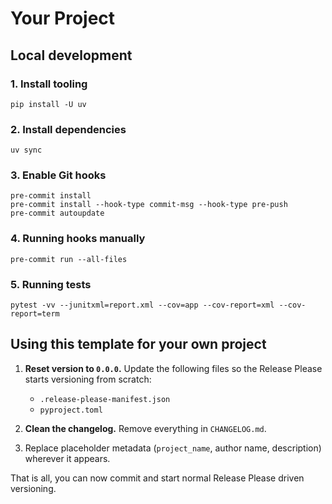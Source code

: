# Your Project

## Local development

### 1. Install tooling

```commandline
pip install -U uv
```

### 2. Install dependencies

```commandline
uv sync
```

### 3. Enable Git hooks

```commandline
pre-commit install
pre-commit install --hook-type commit-msg --hook-type pre-push
pre-commit autoupdate
```

### 4. Running hooks manually

```commandline
pre-commit run --all-files
```

### 5. Running tests

```commandline
pytest -vv --junitxml=report.xml --cov=app --cov-report=xml --cov-report=term
```

## Using this template for your own project

1. **Reset version to `0.0.0`.**
   Update the following files so the Release Please starts versioning from scratch:

   * `.release-please-manifest.json`
   * `pyproject.toml`

2. **Clean the changelog.**
   Remove everything in `CHANGELOG.md`.

3. Replace placeholder metadata (`project_name`, author name, description) wherever it appears.

That is all, you can now commit and start normal Release Please driven versioning.
